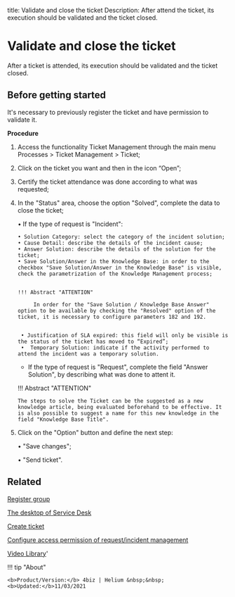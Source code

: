 title: Validate and close the ticket
Description: After attend the ticket, its execution should be validated and the ticket closed.

# Validate and close the ticket

After a ticket is attended, its execution should be validated and the ticket closed.

## Before getting started

It's necessary to previously register the ticket and have permission to validate it.

**Procedure**
1.	Access the functionality Ticket Management through the main menu Processes > Ticket Management > Ticket;

2.	Click on the ticket you want and then in the icon “Open”;

3.	Certify the ticket attendance was done according to what was requested;

4.	In the "Status" area, choose the option "Solved", complete the data to close the ticket;

    •	If the type of request is "Incident":

        • Solution Category: select the category of the incident solution;
        • Cause Detail: describe the details of the incident cause;
        • Answer Solution: describe the details of the solution for the ticket;
        • Save Solution/Answer in the Knowledge Base: in order to the checkbox "Save Solution/Answer in the Knowledge Base" is visible, check the parametrization of the Knowledge Management process;

           
        !!! Abstract "ATTENTION"
           
             In order for the "Save Solution / Knowledge Base Answer" option to be available by checking the "Resolved" option of the ticket, it is necessary to configure parameters 182 and 192.
             
           
         • Justification of SLA expired: this field will only be visible is the status of the ticket has moved to “Expired”;
         •	Temporary Solution: indicate if the activity performed to attend the incident was a temporary solution.

         
    - If the type of request is "Request", complete the field "Answer Solution", by describing what was done to attent it.
      
    !!! Abstract "ATTENTION"
    
        The steps to solve the Ticket can be the suggested as a new knowledge article, being evaluated beforehand to be effective. It is also possible to suggest a name for this new knowledge in the field "Knowledge Base Title".

5.	Click on the "Option" button and define the next step:

    •	"Save changes";

    •	"Send ticket".


Related
-----------

[Register group](/en-us/4biz-helium/initial-settings/access-settings/user/register-groups.html)

[The desktop of Service Desk](/en-us/4biz-helium/processes/tickets/use/desktop-of-service-desk.html)

[Create ticket](/en-us/4biz-helium/processes/tickets/use/create-ticket.html)

[Configure access permission of request/incident management](/en-us/4biz-helium/processes/tickets/configuration/access-ticket-management.html)

<i class='fa fa-youtube-play  fa-2x' style='color:#97ce17;vertical-align: middle;'> </i> [Video Library](https://www.youtube.com/playlist?list=PLB5qK2uzf2RNrJnhiXj3dbmgsm9-quhfz)'

!!! tip "About"

    <b>Product/Version:</b> 4biz | Helium &nbsp;&nbsp;
    <b>Updated:</b>11/03/2021
